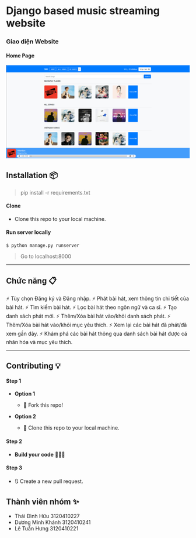 # Django based music streaming website


### Giao diện Website 
#### Home Page
<img src="musicplayer/home.jpg" width="900">



## Installation 📦

>pip install -r requirements.txt

#### Clone

- Clone this repo to your local machine.

#### Run server locally

```shell
$ python manage.py runserver
```
> Go to localhost:8000

---

## Chức năng 📋
⚡️ Tùy chọn Đăng ký và Đăng nhập.
⚡️ Phát bài hát, xem thông tin chi tiết của bài hát.
⚡️ Tìm kiếm bài hát.
⚡️ Lọc bài hát theo ngôn ngữ và ca sĩ.
⚡️ Tạo danh sách phát mới.
⚡️ Thêm/Xóa bài hát vào/khỏi danh sách phát.
⚡️ Thêm/Xóa bài hát vào/khỏi mục yêu thích.
⚡️ Xem lại các bài hát đã phát/đã xem gần đây.
⚡️ Khám phá các bài hát thông qua danh sách bài hát được cá nhân hóa và mục yêu thích.

---

## Contributing 💡


#### Step 1

- **Option 1**
    - 🍴 Fork this repo!

- **Option 2**
    - 👯 Clone this repo to your local machine.


#### Step 2

- **Build your code** 🔨🔨🔨

#### Step 3

- 🔃 Create a new pull request.



## Thành viên nhóm ✨

- Thái Đình Hữu 3120410227
- Dương Minh Khánh 3120410241
- Lê Tuấn Hưng 3120410221


